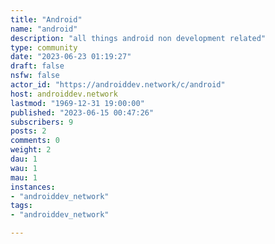 ```yaml
---
title: "Android" 
name: "android"
description: "all things android non development related"
type: community
date: "2023-06-23 01:19:27"
draft: false
nsfw: false
actor_id: "https://androiddev.network/c/android"
host: androiddev.network
lastmod: "1969-12-31 19:00:00"
published: "2023-06-15 00:47:26"
subscribers: 9
posts: 2
comments: 0
weight: 2
dau: 1
wau: 1
mau: 1
instances:
- "androiddev_network"
tags: 
- "androiddev_network"

---
```

